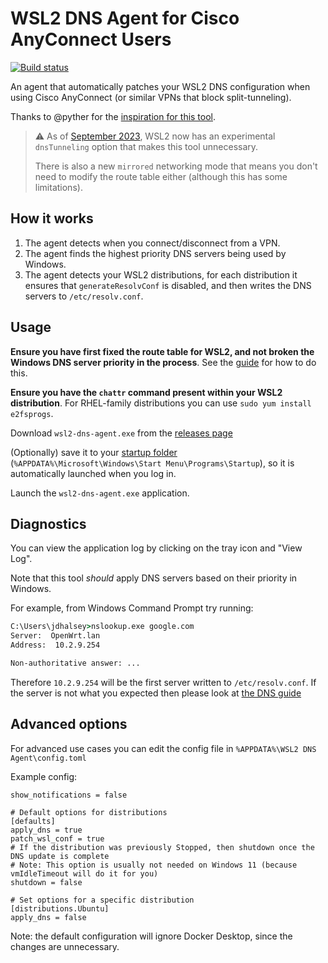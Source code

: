 # WSL2 DNS Agent for Cisco AnyConnect Users

[![Build status](https://github.com/jacob-pro/wsl2-dns-agent/actions/workflows/rust.yml/badge.svg)](https://github.com/jacob-pro/wsl2-dns-agent/actions)

An agent that automatically patches your WSL2 DNS configuration when using Cisco AnyConnect (or similar VPNs that block
split-tunneling).

Thanks to @pyther for the [inspiration for this tool](https://gist.github.com/pyther/b7c03579a5ea55fe431561b502ec1ba8).

> ⚠ As of [September 2023](https://devblogs.microsoft.com/commandline/windows-subsystem-for-linux-september-2023-update/),
> WSL2 now has an experimental `dnsTunneling` option that makes this tool unnecessary.
>
> There is also a new `mirrored` networking mode that means you don't need to modify the route table either
> (although this has some limitations).

## How it works

1. The agent detects when you connect/disconnect from a VPN.
2. The agent finds the highest priority DNS servers being used by Windows.
3. The agent detects your WSL2 distributions, for each distribution it ensures that `generateResolvConf` is disabled, 
   and then writes the DNS servers to `/etc/resolv.conf`.

## Usage

**Ensure you have first fixed the route table for WSL2, and not broken the Windows DNS server priority in the process**.
See the [guide](./docs/ROUTING.md) for how to do this.

**Ensure you have the `chattr` command present within your WSL2 distribution**. 
For RHEL-family distributions you can use `sudo yum install e2fsprogs`.

Download `wsl2-dns-agent.exe` from the [releases page](https://github.com/jacob-pro/wsl2-dns-agent/releases/latest)

(Optionally) save it to your [startup folder](https://support.microsoft.com/en-us/windows/add-an-app-to-run-automatically-at-startup-in-windows-10-150da165-dcd9-7230-517b-cf3c295d89dd) 
(`%APPDATA%\Microsoft\Windows\Start Menu\Programs\Startup`), so it is automatically launched when you log in.

Launch the `wsl2-dns-agent.exe` application.

## Diagnostics

You can view the application log by clicking on the tray icon and "View Log".

Note that this tool *should* apply DNS servers based on their priority in Windows.

For example, from Windows Command Prompt try running:

```cmd
C:\Users\jdhalsey>nslookup.exe google.com
Server:  OpenWrt.lan
Address:  10.2.9.254

Non-authoritative answer: ...
```

Therefore `10.2.9.254` will be the first server written to `/etc/resolv.conf`. If the server is not what you expected
then please look at [the DNS guide](./docs/ROUTING.md#step-3---working-windows-dns)

## Advanced options

For advanced use cases you can edit the config file in `%APPDATA%\WSL2 DNS Agent\config.toml`

Example config:

```
show_notifications = false

# Default options for distributions
[defaults]
apply_dns = true
patch_wsl_conf = true
# If the distribution was previously Stopped, then shutdown once the DNS update is complete
# Note: This option is usually not needed on Windows 11 (because vmIdleTimeout will do it for you)
shutdown = false

# Set options for a specific distribution
[distributions.Ubuntu]
apply_dns = false
```

Note: the default configuration will ignore Docker Desktop, since the changes are unnecessary.
